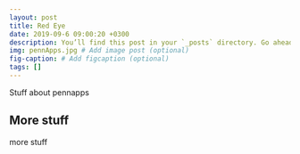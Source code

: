 ```yaml
---
layout: post
title: Red Eye
date: 2019-09-6 09:00:20 +0300
description: You’ll find this post in your `_posts` directory. Go ahead and edit it and re-build the site to see your changes. # Add post description (optional)
img: pennApps.jpg # Add image post (optional)
fig-caption: # Add figcaption (optional)
tags: []
---
```

Stuff about pennapps

## More stuff
more stuff
